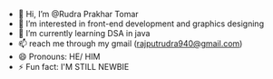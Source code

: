 - 👋 Hi, I’m @Rudra Prakhar Tomar
- 👀 I’m interested in front-end development and graphics designing
- 🌱 I’m currently learning DSA in java
- 📫 reach me through my gmail (rajputrudra940@gmail.com)
- 😄 Pronouns: HE/ HIM
- ⚡ Fun fact: I'M STILL NEWBIE

<!---
Rudra-PT/Rudra-PT is a ✨ special ✨ repository because its `README.md` (this file) appears on your GitHub profile.
You can click the Preview link to take a look at your changes.
--->
